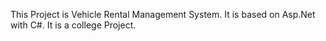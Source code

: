 This Project is Vehicle Rental Management System.
It is based on Asp.Net with C#.
It is a college Project.
